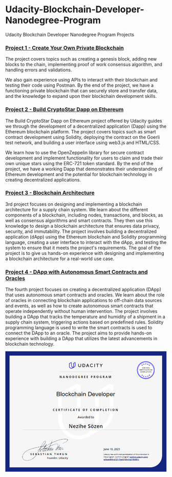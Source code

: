 # Udacity-Blockchain-Developer-Nanodegree-Program
Udacity Blockchain Developer Nanodegree Program Projects

### [Project 1 - Create Your Own Private Blockchain](https://github.com/NeziheSozen/Udacity-Blockchain-Developer-Create-Your-Own-Private-Blockchain)

The project covers topics such as creating a genesis block, adding new blocks to the chain, implementing proof of work consensus algorithm, and handling errors and validations. 

We also gain experience using APIs to interact with their blockchain and testing their code using Postman. By the end of the project, we have a functioning private blockchain that can securely store and transfer data, and the knowledge to expand upon their blockchain development skills.

### [Project 2 - Build CryptoStar Dapp on Ethereum](https://github.com/NeziheSozen/Udacity-Blockchain-Developer-Build-CryptoStar-DApp-on-Ethereum)

The Build CryptoStar Dapp on Ethereum project offered by Udacity guides we through the development of a decentralized application (Dapp) using the Ethereum blockchain platform. The project covers topics such as smart contract development using Solidity, deploying the contract on the Goerli test network, and building a user interface using web3.js and HTML/CSS. 

We learn how to use the OpenZeppelin library for secure contract development and implement functionality for users to claim and trade their own unique stars using the ERC-721 token standard. By the end of the project, we have a working Dapp that demonstrates their understanding of Ethereum development and the potential for blockchain technology in creating decentralized applications.

### [Project 3 - Blockchain Architecture](https://github.com/NeziheSozen/Udacity-Blockchain-Developer-Blockchain-Architecture)

3rd project focuses on designing and implementing a blockchain architecture for a supply chain system. We learn about the different components of a blockchain, including nodes, transactions, and blocks, as well as consensus algorithms and smart contracts. They then use this knowledge to design a blockchain architecture that ensures data privacy, security, and immutability. The project involves building a decentralized application (dApp) using the Ethereum blockchain and Solidity programming language, creating a user interface to interact with the dApp, and testing the system to ensure that it meets the project's requirements. The goal of the project is to give us hands-on experience with designing and implementing a blockchain architecture for a real-world use case.

### [Project 4 - DApp with Autonomous Smart Contracts and Oracles]([https://github.com/NeziheSozen/](https://github.com/NeziheSozen/Udacity-Blockchain-Developer-Blockchain-Architecture))

The fourth project focuses on creating a decentralized application (DApp) that uses autonomous smart contracts and oracles. We learn about the role of oracles in connecting blockchain applications to off-chain data sources and events, as well as how to create autonomous smart contracts that operate independently without human intervention. The project involves building a DApp that tracks the temperature and humidity of a shipment in a supply chain system, triggering actions based on predefined rules. Solidity programming language is used to write the smart contracts is used to connect the DApp to an oracle. The project aims to provide hands-on experience with building a DApp that utilizes the latest advancements in blockchain technology.

![Sequence Diagrams](image_2023-06-10_185438804.png)
